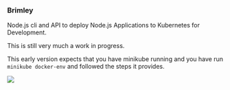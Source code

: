 ### Brimley

Node.js cli and API to deploy Node.js Applications to Kubernetes for Development.

This is still very much a work in progress.

This early version expects that you have minikube running and you have run `minikube docker-env` and followed the steps it provides.

![](https://memegenerator.net/img/instances/80164190/kubernetes.jpg)
